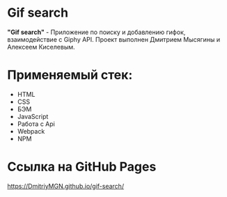 # Gif search

**"Gif search"** - Приложение по поиску и добавлению гифок, взаимодействие с Giphy API. Проект выполнен Дмитрием Мысягины и Алексеем Киселевым.

# Применяемый стек:
* HTML
* CSS
* БЭМ
* JavaScript
* Работа с Api
* Webpack
* NPM

# Ссылка на GitHub Pages
https://DmitriyMGN.github.io/gif-search/